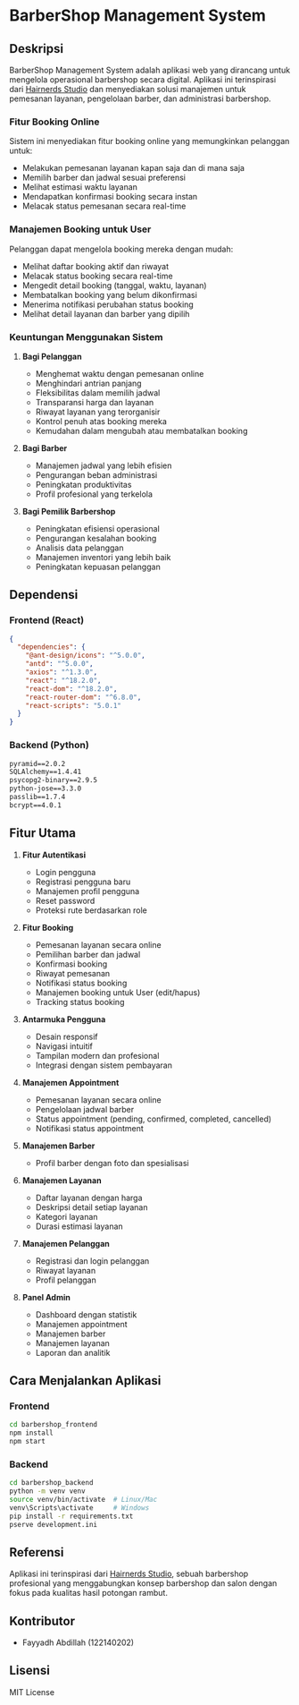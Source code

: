 # BarberShop Management System

## Deskripsi
BarberShop Management System adalah aplikasi web yang dirancang untuk mengelola operasional barbershop secara digital. Aplikasi ini terinspirasi dari [Hairnerds Studio](https://hairnerds.id) dan menyediakan solusi manajemen untuk pemesanan layanan, pengelolaan barber, dan administrasi barbershop.

### Fitur Booking Online
Sistem ini menyediakan fitur booking online yang memungkinkan pelanggan untuk:
- Melakukan pemesanan layanan kapan saja dan di mana saja
- Memilih barber dan jadwal sesuai preferensi
- Melihat estimasi waktu layanan
- Mendapatkan konfirmasi booking secara instan
- Melacak status pemesanan secara real-time

### Manajemen Booking untuk User
Pelanggan dapat mengelola booking mereka dengan mudah:
- Melihat daftar booking aktif dan riwayat
- Melacak status booking secara real-time
- Mengedit detail booking (tanggal, waktu, layanan)
- Membatalkan booking yang belum dikonfirmasi
- Menerima notifikasi perubahan status booking
- Melihat detail layanan dan barber yang dipilih

### Keuntungan Menggunakan Sistem
1. **Bagi Pelanggan**
   - Menghemat waktu dengan pemesanan online
   - Menghindari antrian panjang
   - Fleksibilitas dalam memilih jadwal
   - Transparansi harga dan layanan
   - Riwayat layanan yang terorganisir
   - Kontrol penuh atas booking mereka
   - Kemudahan dalam mengubah atau membatalkan booking

2. **Bagi Barber**
   - Manajemen jadwal yang lebih efisien
   - Pengurangan beban administrasi
   - Peningkatan produktivitas
   - Profil profesional yang terkelola

3. **Bagi Pemilik Barbershop**
   - Peningkatan efisiensi operasional
   - Pengurangan kesalahan booking
   - Analisis data pelanggan
   - Manajemen inventori yang lebih baik
   - Peningkatan kepuasan pelanggan

## Dependensi

### Frontend (React)
```json
{
  "dependencies": {
    "@ant-design/icons": "^5.0.0",
    "antd": "^5.0.0",
    "axios": "^1.3.0",
    "react": "^18.2.0",
    "react-dom": "^18.2.0",
    "react-router-dom": "^6.8.0",
    "react-scripts": "5.0.1"
  }
}
```

### Backend (Python)
```txt
pyramid==2.0.2
SQLAlchemy==1.4.41
psycopg2-binary==2.9.5
python-jose==3.3.0
passlib==1.7.4
bcrypt==4.0.1
```

## Fitur Utama
1. **Fitur Autentikasi**
   - Login pengguna
   - Registrasi pengguna baru
   - Manajemen profil pengguna
   - Reset password
   - Proteksi rute berdasarkan role

2. **Fitur Booking**
   - Pemesanan layanan secara online
   - Pemilihan barber dan jadwal
   - Konfirmasi booking
   - Riwayat pemesanan
   - Notifikasi status booking
   - Manajemen booking untuk User (edit/hapus)
   - Tracking status booking

3. **Antarmuka Pengguna**
   - Desain responsif
   - Navigasi intuitif
   - Tampilan modern dan profesional
   - Integrasi dengan sistem pembayaran

4. **Manajemen Appointment**
   - Pemesanan layanan secara online
   - Pengelolaan jadwal barber
   - Status appointment (pending, confirmed, completed, cancelled)
   - Notifikasi status appointment

5. **Manajemen Barber**
   - Profil barber dengan foto dan spesialisasi

6. **Manajemen Layanan**
   - Daftar layanan dengan harga
   - Deskripsi detail setiap layanan
   - Kategori layanan
   - Durasi estimasi layanan

7. **Manajemen Pelanggan**
   - Registrasi dan login pelanggan
   - Riwayat layanan
   - Profil pelanggan

8. **Panel Admin**
   - Dashboard dengan statistik
   - Manajemen appointment
   - Manajemen barber
   - Manajemen layanan
   - Laporan dan analitik

## Cara Menjalankan Aplikasi

### Frontend
```bash
cd barbershop_frontend
npm install
npm start
```

### Backend
```bash
cd barbershop_backend
python -m venv venv
source venv/bin/activate  # Linux/Mac
venv\Scripts\activate     # Windows
pip install -r requirements.txt
pserve development.ini
```

## Referensi
Aplikasi ini terinspirasi dari [Hairnerds Studio](https://hairnerds.id), sebuah barbershop profesional yang menggabungkan konsep barbershop dan salon dengan fokus pada kualitas hasil potongan rambut.

## Kontributor
- Fayyadh Abdillah (122140202)

## Lisensi
MIT License 